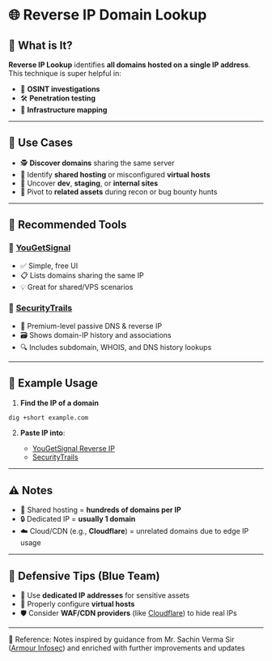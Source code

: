 

# 🌐 Reverse IP Domain Lookup

## 🧠 What is It?

**Reverse IP Lookup** identifies **all domains hosted on a single IP address**. This technique is super helpful in:

* 🔎 **OSINT investigations**
* 🛠️ **Penetration testing**
* 🧱 **Infrastructure mapping**

---

## 🎯 Use Cases

* 🕵️ **Discover domains** sharing the same server
* 🔧 Identify **shared hosting** or misconfigured **virtual hosts**
* 🧪 Uncover **dev**, **staging**, or **internal sites**
* 🔁 Pivot to **related assets** during recon or bug bounty hunts

---

## 🔧 Recommended Tools

### 🔹 [YouGetSignal](https://www.yougetsignal.com/tools/web-sites-on-web-server/)

* ✅ Simple, free UI
* 📋 Lists domains sharing the same IP
* 💡 Great for shared/VPS scenarios

### 🔹 [SecurityTrails](https://securitytrails.com/)

* 🔐 Premium-level passive DNS & reverse IP
* 🗃️ Shows domain-IP history and associations
* 🔍 Includes subdomain, WHOIS, and DNS history lookups

---

## 🧪 Example Usage

1. **Find the IP of a domain**

```bash
dig +short example.com
```

2. **Paste IP into**:

   * [YouGetSignal Reverse IP](https://www.yougetsignal.com/tools/web-sites-on-web-server/)
   * [SecurityTrails](https://securitytrails.com/)

---

## ⚠️ Notes

* 🧾 Shared hosting = **hundreds of domains per IP**
* 🔒 Dedicated IP = **usually 1 domain**
* ☁️ Cloud/CDN (e.g., **Cloudflare**) = unrelated domains due to edge IP usage

---

## 🔐 Defensive Tips (Blue Team)

* 🎯 Use **dedicated IP addresses** for sensitive assets
* 🧱 Properly configure **virtual hosts**
* 🛡️ Consider **WAF/CDN providers** (like [Cloudflare](https://www.cloudflare.com/)) to hide real IPs

---


📖 Reference: Notes inspired by guidance from Mr. Sachin Verma Sir ([Armour Infosec](https://www.armourinfosec.com/)) and enriched with further improvements and updates
